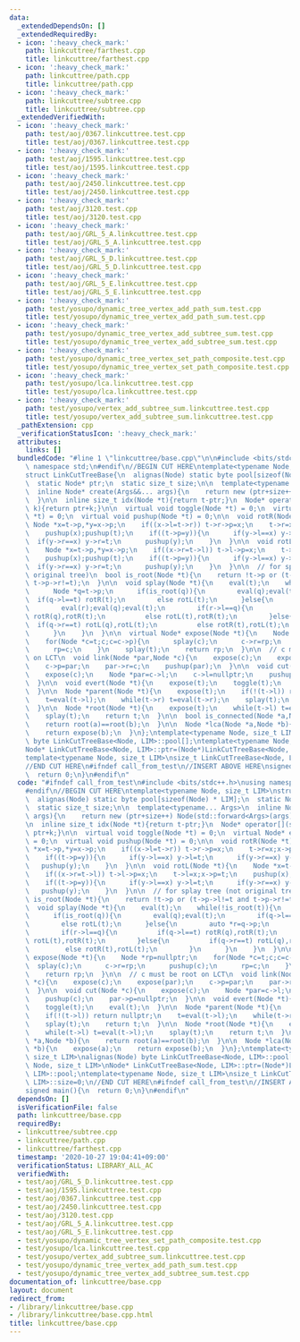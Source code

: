 ```yaml
---
data:
  _extendedDependsOn: []
  _extendedRequiredBy:
  - icon: ':heavy_check_mark:'
    path: linkcuttree/farthest.cpp
    title: linkcuttree/farthest.cpp
  - icon: ':heavy_check_mark:'
    path: linkcuttree/path.cpp
    title: linkcuttree/path.cpp
  - icon: ':heavy_check_mark:'
    path: linkcuttree/subtree.cpp
    title: linkcuttree/subtree.cpp
  _extendedVerifiedWith:
  - icon: ':heavy_check_mark:'
    path: test/aoj/0367.linkcuttree.test.cpp
    title: test/aoj/0367.linkcuttree.test.cpp
  - icon: ':heavy_check_mark:'
    path: test/aoj/1595.linkcuttree.test.cpp
    title: test/aoj/1595.linkcuttree.test.cpp
  - icon: ':heavy_check_mark:'
    path: test/aoj/2450.linkcuttree.test.cpp
    title: test/aoj/2450.linkcuttree.test.cpp
  - icon: ':heavy_check_mark:'
    path: test/aoj/3120.test.cpp
    title: test/aoj/3120.test.cpp
  - icon: ':heavy_check_mark:'
    path: test/aoj/GRL_5_A.linkcuttree.test.cpp
    title: test/aoj/GRL_5_A.linkcuttree.test.cpp
  - icon: ':heavy_check_mark:'
    path: test/aoj/GRL_5_D.linkcuttree.test.cpp
    title: test/aoj/GRL_5_D.linkcuttree.test.cpp
  - icon: ':heavy_check_mark:'
    path: test/aoj/GRL_5_E.linkcuttree.test.cpp
    title: test/aoj/GRL_5_E.linkcuttree.test.cpp
  - icon: ':heavy_check_mark:'
    path: test/yosupo/dynamic_tree_vertex_add_path_sum.test.cpp
    title: test/yosupo/dynamic_tree_vertex_add_path_sum.test.cpp
  - icon: ':heavy_check_mark:'
    path: test/yosupo/dynamic_tree_vertex_add_subtree_sum.test.cpp
    title: test/yosupo/dynamic_tree_vertex_add_subtree_sum.test.cpp
  - icon: ':heavy_check_mark:'
    path: test/yosupo/dynamic_tree_vertex_set_path_composite.test.cpp
    title: test/yosupo/dynamic_tree_vertex_set_path_composite.test.cpp
  - icon: ':heavy_check_mark:'
    path: test/yosupo/lca.linkcuttree.test.cpp
    title: test/yosupo/lca.linkcuttree.test.cpp
  - icon: ':heavy_check_mark:'
    path: test/yosupo/vertex_add_subtree_sum.linkcuttree.test.cpp
    title: test/yosupo/vertex_add_subtree_sum.linkcuttree.test.cpp
  _pathExtension: cpp
  _verificationStatusIcon: ':heavy_check_mark:'
  attributes:
    links: []
  bundledCode: "#line 1 \"linkcuttree/base.cpp\"\n\n#include <bits/stdc++.h>\nusing\
    \ namespace std;\n#endif\n//BEGIN CUT HERE\ntemplate<typename Node, size_t LIM>\n\
    struct LinkCutTreeBase{\n  alignas(Node) static byte pool[sizeof(Node) * LIM];\n\
    \  static Node* ptr;\n  static size_t size;\n\n  template<typename... Args>\n\
    \  inline Node* create(Args&&... args){\n    return new (ptr+size++) Node(std::forward<Args>(args)...);\n\
    \  }\n\n  inline size_t idx(Node *t){return t-ptr;}\n  Node* operator[](size_t\
    \ k){return ptr+k;}\n\n  virtual void toggle(Node *t) = 0;\n  virtual Node* eval(Node\
    \ *t) = 0;\n  virtual void pushup(Node *t) = 0;\n\n  void rotR(Node *t){\n   \
    \ Node *x=t->p,*y=x->p;\n    if((x->l=t->r)) t->r->p=x;\n    t->r=x;x->p=t;\n\
    \    pushup(x);pushup(t);\n    if((t->p=y)){\n      if(y->l==x) y->l=t;\n    \
    \  if(y->r==x) y->r=t;\n      pushup(y);\n    }\n  }\n\n  void rotL(Node *t){\n\
    \    Node *x=t->p,*y=x->p;\n    if((x->r=t->l)) t->l->p=x;\n    t->l=x;x->p=t;\n\
    \    pushup(x);pushup(t);\n    if((t->p=y)){\n      if(y->l==x) y->l=t;\n    \
    \  if(y->r==x) y->r=t;\n      pushup(y);\n    }\n  }\n\n  // for splay tree (not\
    \ original tree)\n  bool is_root(Node *t){\n    return !t->p or (t->p->l!=t and\
    \ t->p->r!=t);\n  }\n\n  void splay(Node *t){\n    eval(t);\n    while(!is_root(t)){\n\
    \      Node *q=t->p;\n      if(is_root(q)){\n        eval(q);eval(t);\n      \
    \  if(q->l==t) rotR(t);\n        else rotL(t);\n      }else{\n        auto *r=q->p;\n\
    \        eval(r);eval(q);eval(t);\n        if(r->l==q){\n          if(q->l==t)\
    \ rotR(q),rotR(t);\n          else rotL(t),rotR(t);\n        }else{\n        \
    \  if(q->r==t) rotL(q),rotL(t);\n          else rotR(t),rotL(t);\n        }\n\
    \      }\n    }\n  }\n\n  virtual Node* expose(Node *t){\n    Node *rp=nullptr;\n\
    \    for(Node *c=t;c;c=c->p){\n      splay(c);\n      c->r=rp;\n      pushup(c);\n\
    \      rp=c;\n    }\n    splay(t);\n    return rp;\n  }\n\n  // c must be root\
    \ on LCT\n  void link(Node *par,Node *c){\n    expose(c);\n    expose(par);\n\
    \    c->p=par;\n    par->r=c;\n    pushup(par);\n  }\n\n  void cut(Node *c){\n\
    \    expose(c);\n    Node *par=c->l;\n    c->l=nullptr;\n    pushup(c);\n    par->p=nullptr;\n\
    \  }\n\n  void evert(Node *t){\n    expose(t);\n    toggle(t);\n    eval(t);\n\
    \  }\n\n  Node *parent(Node *t){\n    expose(t);\n    if(!(t->l)) return nullptr;\n\
    \    t=eval(t->l);\n    while(t->r) t=eval(t->r);\n    splay(t);\n    return t;\n\
    \  }\n\n  Node *root(Node *t){\n    expose(t);\n    while(t->l) t=eval(t->l);\n\
    \    splay(t);\n    return t;\n  }\n\n  bool is_connected(Node *a,Node *b){\n\
    \    return root(a)==root(b);\n  }\n\n  Node *lca(Node *a,Node *b){\n    expose(a);\n\
    \    return expose(b);\n  }\n};\ntemplate<typename Node, size_t LIM>\nalignas(Node)\
    \ byte LinkCutTreeBase<Node, LIM>::pool[];\ntemplate<typename Node, size_t LIM>\n\
    Node* LinkCutTreeBase<Node, LIM>::ptr=(Node*)LinkCutTreeBase<Node, LIM>::pool;\n\
    template<typename Node, size_t LIM>\nsize_t LinkCutTreeBase<Node, LIM>::size=0;\n\
    //END CUT HERE\n#ifndef call_from_test\n//INSERT ABOVE HERE\nsigned main(){\n\
    \  return 0;\n}\n#endif\n"
  code: "#ifndef call_from_test\n#include <bits/stdc++.h>\nusing namespace std;\n\
    #endif\n//BEGIN CUT HERE\ntemplate<typename Node, size_t LIM>\nstruct LinkCutTreeBase{\n\
    \  alignas(Node) static byte pool[sizeof(Node) * LIM];\n  static Node* ptr;\n\
    \  static size_t size;\n\n  template<typename... Args>\n  inline Node* create(Args&&...\
    \ args){\n    return new (ptr+size++) Node(std::forward<Args>(args)...);\n  }\n\
    \n  inline size_t idx(Node *t){return t-ptr;}\n  Node* operator[](size_t k){return\
    \ ptr+k;}\n\n  virtual void toggle(Node *t) = 0;\n  virtual Node* eval(Node *t)\
    \ = 0;\n  virtual void pushup(Node *t) = 0;\n\n  void rotR(Node *t){\n    Node\
    \ *x=t->p,*y=x->p;\n    if((x->l=t->r)) t->r->p=x;\n    t->r=x;x->p=t;\n    pushup(x);pushup(t);\n\
    \    if((t->p=y)){\n      if(y->l==x) y->l=t;\n      if(y->r==x) y->r=t;\n   \
    \   pushup(y);\n    }\n  }\n\n  void rotL(Node *t){\n    Node *x=t->p,*y=x->p;\n\
    \    if((x->r=t->l)) t->l->p=x;\n    t->l=x;x->p=t;\n    pushup(x);pushup(t);\n\
    \    if((t->p=y)){\n      if(y->l==x) y->l=t;\n      if(y->r==x) y->r=t;\n   \
    \   pushup(y);\n    }\n  }\n\n  // for splay tree (not original tree)\n  bool\
    \ is_root(Node *t){\n    return !t->p or (t->p->l!=t and t->p->r!=t);\n  }\n\n\
    \  void splay(Node *t){\n    eval(t);\n    while(!is_root(t)){\n      Node *q=t->p;\n\
    \      if(is_root(q)){\n        eval(q);eval(t);\n        if(q->l==t) rotR(t);\n\
    \        else rotL(t);\n      }else{\n        auto *r=q->p;\n        eval(r);eval(q);eval(t);\n\
    \        if(r->l==q){\n          if(q->l==t) rotR(q),rotR(t);\n          else\
    \ rotL(t),rotR(t);\n        }else{\n          if(q->r==t) rotL(q),rotL(t);\n \
    \         else rotR(t),rotL(t);\n        }\n      }\n    }\n  }\n\n  virtual Node*\
    \ expose(Node *t){\n    Node *rp=nullptr;\n    for(Node *c=t;c;c=c->p){\n    \
    \  splay(c);\n      c->r=rp;\n      pushup(c);\n      rp=c;\n    }\n    splay(t);\n\
    \    return rp;\n  }\n\n  // c must be root on LCT\n  void link(Node *par,Node\
    \ *c){\n    expose(c);\n    expose(par);\n    c->p=par;\n    par->r=c;\n    pushup(par);\n\
    \  }\n\n  void cut(Node *c){\n    expose(c);\n    Node *par=c->l;\n    c->l=nullptr;\n\
    \    pushup(c);\n    par->p=nullptr;\n  }\n\n  void evert(Node *t){\n    expose(t);\n\
    \    toggle(t);\n    eval(t);\n  }\n\n  Node *parent(Node *t){\n    expose(t);\n\
    \    if(!(t->l)) return nullptr;\n    t=eval(t->l);\n    while(t->r) t=eval(t->r);\n\
    \    splay(t);\n    return t;\n  }\n\n  Node *root(Node *t){\n    expose(t);\n\
    \    while(t->l) t=eval(t->l);\n    splay(t);\n    return t;\n  }\n\n  bool is_connected(Node\
    \ *a,Node *b){\n    return root(a)==root(b);\n  }\n\n  Node *lca(Node *a,Node\
    \ *b){\n    expose(a);\n    return expose(b);\n  }\n};\ntemplate<typename Node,\
    \ size_t LIM>\nalignas(Node) byte LinkCutTreeBase<Node, LIM>::pool[];\ntemplate<typename\
    \ Node, size_t LIM>\nNode* LinkCutTreeBase<Node, LIM>::ptr=(Node*)LinkCutTreeBase<Node,\
    \ LIM>::pool;\ntemplate<typename Node, size_t LIM>\nsize_t LinkCutTreeBase<Node,\
    \ LIM>::size=0;\n//END CUT HERE\n#ifndef call_from_test\n//INSERT ABOVE HERE\n\
    signed main(){\n  return 0;\n}\n#endif\n"
  dependsOn: []
  isVerificationFile: false
  path: linkcuttree/base.cpp
  requiredBy:
  - linkcuttree/subtree.cpp
  - linkcuttree/path.cpp
  - linkcuttree/farthest.cpp
  timestamp: '2020-10-27 19:04:41+09:00'
  verificationStatus: LIBRARY_ALL_AC
  verifiedWith:
  - test/aoj/GRL_5_D.linkcuttree.test.cpp
  - test/aoj/1595.linkcuttree.test.cpp
  - test/aoj/0367.linkcuttree.test.cpp
  - test/aoj/2450.linkcuttree.test.cpp
  - test/aoj/3120.test.cpp
  - test/aoj/GRL_5_A.linkcuttree.test.cpp
  - test/aoj/GRL_5_E.linkcuttree.test.cpp
  - test/yosupo/dynamic_tree_vertex_set_path_composite.test.cpp
  - test/yosupo/lca.linkcuttree.test.cpp
  - test/yosupo/vertex_add_subtree_sum.linkcuttree.test.cpp
  - test/yosupo/dynamic_tree_vertex_add_path_sum.test.cpp
  - test/yosupo/dynamic_tree_vertex_add_subtree_sum.test.cpp
documentation_of: linkcuttree/base.cpp
layout: document
redirect_from:
- /library/linkcuttree/base.cpp
- /library/linkcuttree/base.cpp.html
title: linkcuttree/base.cpp
---
```

